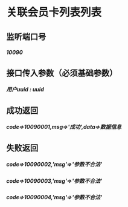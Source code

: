 # 关联会员卡列表列表
## 监听端口号
##### *10090*
## 接口传入参数（必须基础参数）
##### **用户uuid** : *uuid*

## 成功返回
##### **code=>10090001,msg=>'成功',data=>数据信息**


## 失败返回
##### **code=>10090002,'msg'=>'参数不合法'**
##### **code=>10090003,'msg'=>'参数不合法'**
##### **code=>10090004,'msg'=>'参数不合法'**
